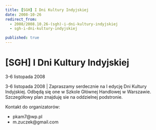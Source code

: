 ```yaml
---
title: [SGH] I Dni Kultury Indyjskiej
date: 2008-10-26
redirect_from: 
  - 2008/2008.10.26-(sgh)-i-dni-kultury-indyjskiej
  - sgh-i-dni-kultury-indyjskiej

published: true
---
```




# [SGH] I Dni Kultury Indyjskiej

<time>3-6 listopada 2008</time>

3-6 listopada 2008 | 
Zapraszamy serdecznie na I edycję Dni Kultury Indyjskiej. Odbędą się one w Szkole Głównej Handlowej w Warszawie. Szczegółowy plan znajduję sie na oddzielnej podstronie.
         

Kontakt do organizatorów:
<UL><LI>pkam7@wp.pl</LI><LI>m.zuczek@gmail.com</LI></UL>


<!--CONTENT FROM OLD SERVER (jos before 2013): 3-6 listopada 2008 | 
Zapraszamy serdecznie na I edycję Dni Kultury Indyjskiej. Odbędą się one w Szkole Głównej Handlowej w Warszawie. Szczegółowy plan znajduję sie na oddzielnej podstronie.


         

Kontakt do organizatorów:
<UL><LI>pkam7@wp.pl</LI><LI>m.zuczek@gmail.com</LI></UL>

         
-->

<!--{{json:{"created_date":"2008-10-26 22:46:39","publish_down":"0000-00-00 00:00:00","id":"667"}}}-->